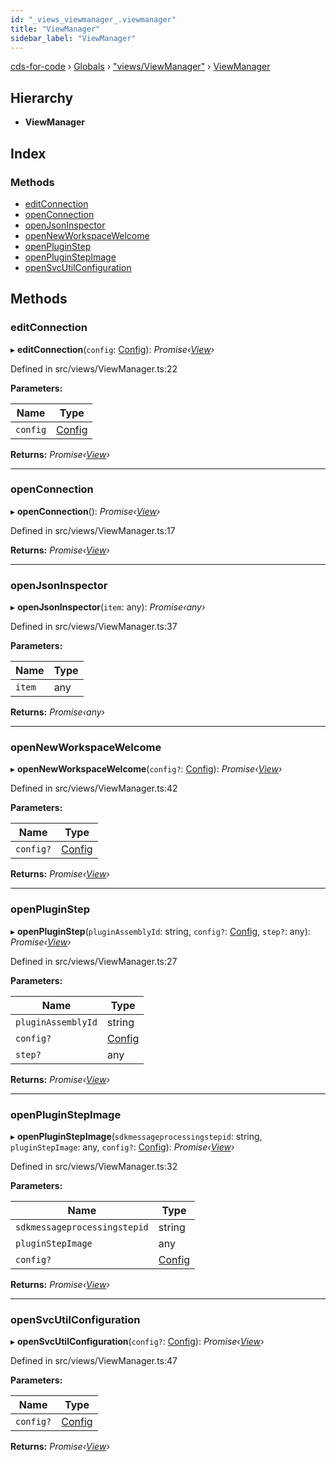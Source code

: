 ```yaml
---
id: "_views_viewmanager_.viewmanager"
title: "ViewManager"
sidebar_label: "ViewManager"
---
```


[cds-for-code](../index.md) › [Globals](../globals.md) › ["views/ViewManager"](../modules/_views_viewmanager_.md) › [ViewManager](_views_viewmanager_.viewmanager.md)

## Hierarchy

* **ViewManager**

## Index

### Methods

* [editConnection](_views_viewmanager_.viewmanager.md#editconnection)
* [openConnection](_views_viewmanager_.viewmanager.md#openconnection)
* [openJsonInspector](_views_viewmanager_.viewmanager.md#openjsoninspector)
* [openNewWorkspaceWelcome](_views_viewmanager_.viewmanager.md#opennewworkspacewelcome)
* [openPluginStep](_views_viewmanager_.viewmanager.md#openpluginstep)
* [openPluginStepImage](_views_viewmanager_.viewmanager.md#openpluginstepimage)
* [openSvcUtilConfiguration](_views_viewmanager_.viewmanager.md#opensvcutilconfiguration)

## Methods

###  editConnection

▸ **editConnection**(`config`: [Config](../interfaces/_api_cds_webapi_cdswebapi_.cdswebapi.config.md)): *Promise‹[View](_core_webui_view_.view.md)›*

Defined in src/views/ViewManager.ts:22

**Parameters:**

Name | Type |
------ | ------ |
`config` | [Config](../interfaces/_api_cds_webapi_cdswebapi_.cdswebapi.config.md) |

**Returns:** *Promise‹[View](_core_webui_view_.view.md)›*

___

###  openConnection

▸ **openConnection**(): *Promise‹[View](_core_webui_view_.view.md)›*

Defined in src/views/ViewManager.ts:17

**Returns:** *Promise‹[View](_core_webui_view_.view.md)›*

___

###  openJsonInspector

▸ **openJsonInspector**(`item`: any): *Promise‹any›*

Defined in src/views/ViewManager.ts:37

**Parameters:**

Name | Type |
------ | ------ |
`item` | any |

**Returns:** *Promise‹any›*

___

###  openNewWorkspaceWelcome

▸ **openNewWorkspaceWelcome**(`config?`: [Config](../interfaces/_api_cds_webapi_cdswebapi_.cdswebapi.config.md)): *Promise‹[View](_core_webui_view_.view.md)›*

Defined in src/views/ViewManager.ts:42

**Parameters:**

Name | Type |
------ | ------ |
`config?` | [Config](../interfaces/_api_cds_webapi_cdswebapi_.cdswebapi.config.md) |

**Returns:** *Promise‹[View](_core_webui_view_.view.md)›*

___

###  openPluginStep

▸ **openPluginStep**(`pluginAssemblyId`: string, `config?`: [Config](../interfaces/_api_cds_webapi_cdswebapi_.cdswebapi.config.md), `step?`: any): *Promise‹[View](_core_webui_view_.view.md)›*

Defined in src/views/ViewManager.ts:27

**Parameters:**

Name | Type |
------ | ------ |
`pluginAssemblyId` | string |
`config?` | [Config](../interfaces/_api_cds_webapi_cdswebapi_.cdswebapi.config.md) |
`step?` | any |

**Returns:** *Promise‹[View](_core_webui_view_.view.md)›*

___

###  openPluginStepImage

▸ **openPluginStepImage**(`sdkmessageprocessingstepid`: string, `pluginStepImage`: any, `config?`: [Config](../interfaces/_api_cds_webapi_cdswebapi_.cdswebapi.config.md)): *Promise‹[View](_core_webui_view_.view.md)›*

Defined in src/views/ViewManager.ts:32

**Parameters:**

Name | Type |
------ | ------ |
`sdkmessageprocessingstepid` | string |
`pluginStepImage` | any |
`config?` | [Config](../interfaces/_api_cds_webapi_cdswebapi_.cdswebapi.config.md) |

**Returns:** *Promise‹[View](_core_webui_view_.view.md)›*

___

###  openSvcUtilConfiguration

▸ **openSvcUtilConfiguration**(`config?`: [Config](../interfaces/_api_cds_webapi_cdswebapi_.cdswebapi.config.md)): *Promise‹[View](_core_webui_view_.view.md)›*

Defined in src/views/ViewManager.ts:47

**Parameters:**

Name | Type |
------ | ------ |
`config?` | [Config](../interfaces/_api_cds_webapi_cdswebapi_.cdswebapi.config.md) |

**Returns:** *Promise‹[View](_core_webui_view_.view.md)›*
